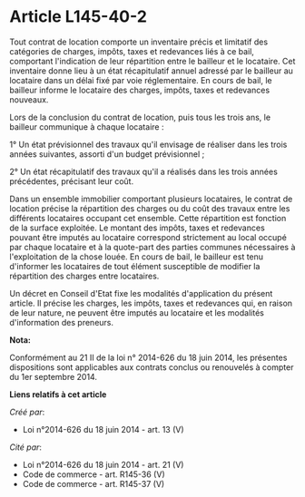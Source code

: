 # Article L145-40-2

Tout contrat de location comporte un inventaire précis et limitatif des catégories de charges, impôts, taxes et redevances
liés à ce bail, comportant l'indication de leur répartition entre le bailleur et le locataire. Cet inventaire donne lieu à un
état récapitulatif annuel adressé par le bailleur au locataire dans un délai fixé par voie réglementaire. En cours de bail,
le bailleur informe le locataire des charges, impôts, taxes et redevances nouveaux. 

Lors de la conclusion du contrat de location, puis tous les trois ans, le bailleur communique à chaque locataire : 

1° Un état prévisionnel des travaux qu'il envisage de réaliser dans les trois années suivantes, assorti d'un budget
prévisionnel ; 

2° Un état récapitulatif des travaux qu'il a réalisés dans les trois années précédentes, précisant leur coût. 

Dans un ensemble immobilier comportant plusieurs locataires, le contrat de location précise la répartition des charges ou du
coût des travaux entre les différents locataires occupant cet ensemble. Cette répartition est fonction de la surface
exploitée. Le montant des impôts, taxes et redevances pouvant être imputés au locataire correspond strictement au local
occupé par chaque locataire et à la quote-part des parties communes nécessaires à l'exploitation de la chose louée. En cours
de bail, le bailleur est tenu d'informer les locataires de tout élément susceptible de modifier la répartition des charges
entre locataires. 

Un décret en Conseil d'Etat fixe les modalités d'application du présent article. Il précise les charges, les impôts, taxes et
redevances qui, en raison de leur nature, ne peuvent être imputés au locataire et les modalités d'information des preneurs.

**Nota:**

Conformément au 21 II de la loi n° 2014-626 du 18 juin 2014, les présentes dispositions sont applicables aux contrats conclus
ou renouvelés à compter du 1er septembre 2014.

**Liens relatifs à cet article**

_Créé par_:

  - Loi n°2014-626 du 18 juin 2014 - art. 13 (V)

_Cité par_:

  - Loi n°2014-626 du 18 juin 2014 - art. 21 (V)
  - Code de commerce - art. R145-36 (V)
  - Code de commerce - art. R145-37 (V)
